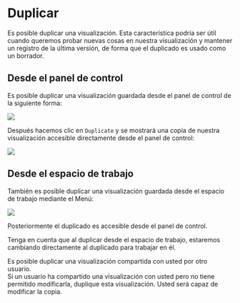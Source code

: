 # Duplicar

Es posible duplicar una visualización. Esta característica podría ser útil cuando queremos probar nuevas cosas en nuestra visualización y mantener un registro de la última versión, de forma que el duplicado es usado como un borrador.


## Desde el panel de control

Es posible duplicar una visualización guardada desde el panel de control de la siguiente forma:

![](https://github.com/Linkurious/linkurious-enterprise-manual/raw/master/en/manage/F_D.png)

Después hacemos clic en ```Duplicate``` y se mostrará una copia de nuestra visualización accesible directamente desde el panel de control:

![](https://github.com/Linkurious/linkurious-enterprise-manual/raw/master/en/manage/Duplicated.png)


## Desde el espacio de trabajo

También es posible duplicar una visualización guardada desde el espacio de trabajo mediante el Menú:

![](https://github.com/Linkurious/linkurious-enterprise-manual/raw/master/en/manage/F_W.png)

Posteriormente el duplicado es accesible desde el panel de control.

Tenga en cuenta que al duplicar desde el espacio de trabajo, estaremos cambiando directamente al duplicado para trabajar en él.

<div class="alert alert-info">
    Es posible duplicar una visualización compartida con usted por otro usuario.
</div>

<div class="alert alert-info">
    Si un usuario ha compartido una visualización con usted pero no tiene permitido modificarla, duplique esta visualización. Usted será capaz de modificar la copia.
</div>

